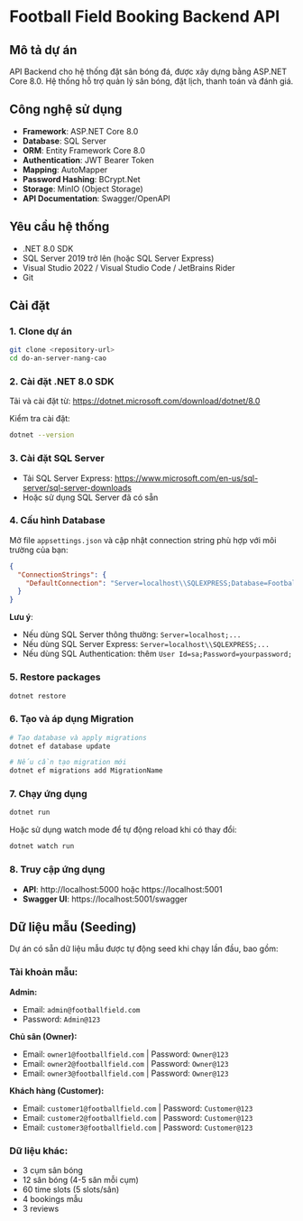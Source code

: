 # Football Field Booking Backend API

## Mô tả dự án

API Backend cho hệ thống đặt sân bóng đá, được xây dựng bằng ASP.NET Core 8.0. Hệ thống hỗ trợ quản lý sân bóng, đặt lịch, thanh toán và đánh giá.

## Công nghệ sử dụng

- **Framework**: ASP.NET Core 8.0
- **Database**: SQL Server
- **ORM**: Entity Framework Core 8.0
- **Authentication**: JWT Bearer Token
- **Mapping**: AutoMapper
- **Password Hashing**: BCrypt.Net
- **Storage**: MinIO (Object Storage)
- **API Documentation**: Swagger/OpenAPI

## Yêu cầu hệ thống

- .NET 8.0 SDK
- SQL Server 2019 trở lên (hoặc SQL Server Express)
- Visual Studio 2022 / Visual Studio Code / JetBrains Rider
- Git

## Cài đặt

### 1. Clone dự án

```bash
git clone <repository-url>
cd do-an-server-nang-cao
```

### 2. Cài đặt .NET 8.0 SDK

Tải và cài đặt từ: https://dotnet.microsoft.com/download/dotnet/8.0

Kiểm tra cài đặt:
```bash
dotnet --version
```

### 3. Cài đặt SQL Server

- Tải SQL Server Express: https://www.microsoft.com/en-us/sql-server/sql-server-downloads
- Hoặc sử dụng SQL Server đã có sẵn

### 4. Cấu hình Database

Mở file `appsettings.json` và cập nhật connection string phù hợp với môi trường của bạn:

```json
{
  "ConnectionStrings": {
    "DefaultConnection": "Server=localhost\\SQLEXPRESS;Database=FootballFieldManagement;Integrated Security=True;Encrypt=True;Trust Server Certificate=True"
  }
}
```

**Lưu ý**: 
- Nếu dùng SQL Server thông thường: `Server=localhost;...`
- Nếu dùng SQL Server Express: `Server=localhost\\SQLEXPRESS;...`
- Nếu dùng SQL Authentication: thêm `User Id=sa;Password=yourpassword;`

### 5. Restore packages

```bash
dotnet restore
```

### 6. Tạo và áp dụng Migration

```bash
# Tạo database và apply migrations
dotnet ef database update

# Nếu cần tạo migration mới
dotnet ef migrations add MigrationName
```

### 7. Chạy ứng dụng

```bash
dotnet run
```

Hoặc sử dụng watch mode để tự động reload khi có thay đổi:
```bash
dotnet watch run
```

### 8. Truy cập ứng dụng

- **API**: http://localhost:5000 hoặc https://localhost:5001
- **Swagger UI**: https://localhost:5001/swagger

## Dữ liệu mẫu (Seeding)

Dự án có sẵn dữ liệu mẫu được tự động seed khi chạy lần đầu, bao gồm:

### Tài khoản mẫu:

**Admin:**
- Email: `admin@footballfield.com`
- Password: `Admin@123`

**Chủ sân (Owner):**
- Email: `owner1@footballfield.com` | Password: `Owner@123`
- Email: `owner2@footballfield.com` | Password: `Owner@123`
- Email: `owner3@footballfield.com` | Password: `Owner@123`

**Khách hàng (Customer):**
- Email: `customer1@footballfield.com` | Password: `Customer@123`
- Email: `customer2@footballfield.com` | Password: `Customer@123`
- Email: `customer3@footballfield.com` | Password: `Customer@123`

### Dữ liệu khác:
- 3 cụm sân bóng
- 12 sân bóng (4-5 sân mỗi cụm)
- 60 time slots (5 slots/sân)
- 4 bookings mẫu
- 3 reviews